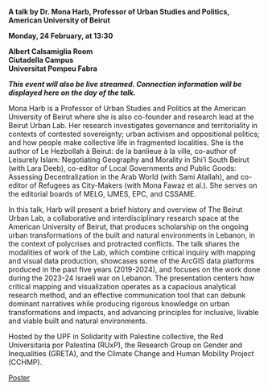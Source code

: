**A talk by Dr. Mona Harb, Professor of Urban Studies and Politics, American University of Beirut**

**Monday, 24 February, at 13:30**

**Albert Calsamiglia Room**<br>
**Ciutadella Campus**<br>
**Universitat Pompeu Fabra**

**_This event will also be live streamed. Connection information will be displayed here on the day of the talk._**

Mona Harb is a Professor of Urban Studies and Politics at the American University of Beirut where she is also co-founder and research lead at the Beirut Urban Lab. Her research investigates governance and territoriality in contexts of contested sovereignty; urban activism and oppositional politics; and how people make collective life in fragmented localities. She is the author of Le Hezbollah à Beirut: de la banlieue à la ville, co-author of Leisurely Islam: Negotiating Geography and Morality in Shi’i South Beirut (with Lara Deeb), co-editor of Local Governments and Public Goods: Assessing Decentralization in the Arab World (with Sami Atallah), and co-editor of Refugees as City-Makers (with Mona Fawaz et al.). She serves on the editorial boards of MELG, IJMES, EPC, and CSSAME.

In this talk, Harb will present a brief history and overview of The Beirut Urban Lab, a collaborative and interdisciplinary research space at the American University of Beirut, that produces scholarship on the ongoing urban transformations of the built and natural environments in Lebanon, in the context of polycrises and protracted conflicts. The talk shares the modalities of work of the Lab, which combine critical inquiry with mapping and visual data production, showcases some of the ArcGIS data platforms produced in the past five years (2019-2024), and focuses on the work done during the 2023-24 Israeli war on Lebanon. 
The presentation centers how critical mapping and visualization operates as a capacious analytical research method, and an effective communication tool that can debunk dominant narratives while producing rigorous knowledge on urban transformations and impacts, and advancing principles for inclusive, livable and viable built and natural environments. 

Hosted by the UPF in Solidarity with Palestine collective, the Red Universitaria por Palestina (RUxP), the Research Group on Gender and Inequalities (GRETA), and the Climate Change and Human Mobility Project (CCHMP).

[Poster](poster.jpg)
